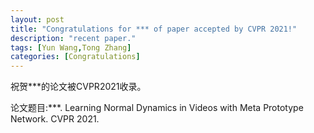 ```yaml
---
layout: post
title: "Congratulations for *** of paper accepted by CVPR 2021!"
description: "recent paper."
tags: [Yun Wang,Tong Zhang]
categories: [Congratulations]
---
```

祝贺***的论文被CVPR2021收录。

论文题目:***. Learning Normal Dynamics in Videos with Meta Prototype Network. CVPR 2021.


